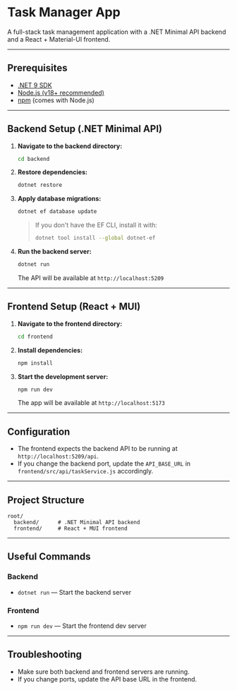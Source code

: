 # Task Manager App

A full-stack task management application with a .NET Minimal API backend and a React + Material-UI frontend.

---

## Prerequisites
- [.NET 9 SDK](https://dotnet.microsoft.com/en-us/download/dotnet/9.0)
- [Node.js (v18+ recommended)](https://nodejs.org/)
- [npm](https://www.npmjs.com/) (comes with Node.js)

---

## Backend Setup (.NET Minimal API)

1. **Navigate to the backend directory:**
   ```sh
   cd backend
   ```

2. **Restore dependencies:**
   ```sh
   dotnet restore
   ```

3. **Apply database migrations:**
   ```sh
   dotnet ef database update
   ```
   > If you don't have the EF CLI, install it with:
   > ```sh
   > dotnet tool install --global dotnet-ef
   > ```

4. **Run the backend server:**
   ```sh
   dotnet run
   ```
   The API will be available at `http://localhost:5209`

---

## Frontend Setup (React + MUI)

1. **Navigate to the frontend directory:**
   ```sh
   cd frontend
   ```

2. **Install dependencies:**
   ```sh
   npm install
   ```

3. **Start the development server:**
   ```sh
   npm run dev
   ```
   The app will be available at `http://localhost:5173` 

---

## Configuration
- The frontend expects the backend API to be running at `http://localhost:5209/api`.
- If you change the backend port, update the `API_BASE_URL` in `frontend/src/api/taskService.js` accordingly.

---

## Project Structure

```
root/
  backend/      # .NET Minimal API backend
  frontend/     # React + MUI frontend
```

---

## Useful Commands

### Backend
- `dotnet run` — Start the backend server

### Frontend
- `npm run dev` — Start the frontend dev server

---

## Troubleshooting
- Make sure both backend and frontend servers are running.
- If you change ports, update the API base URL in the frontend.
